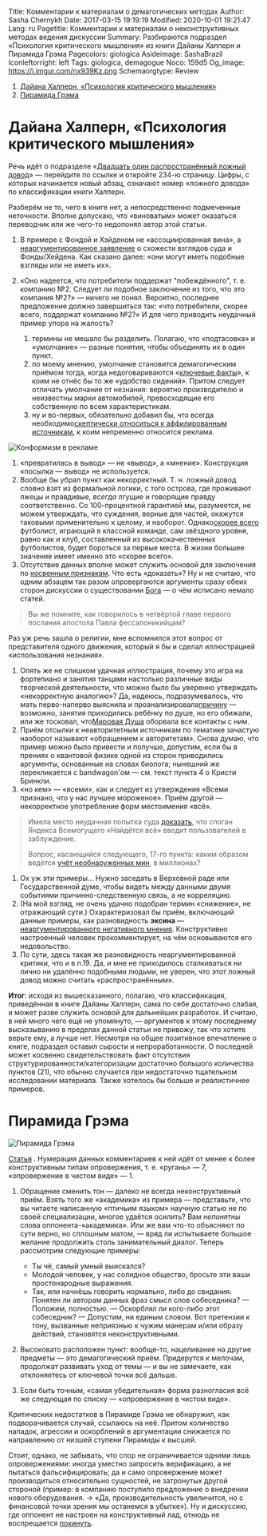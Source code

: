 Title: Комментарии к материалам о демагогических методах
Author: Sasha Chernykh
Date: 2017-03-15 19:19:19
Modified: 2020-10-01 19:21:47
Lang: ru
Pagetitle: Комментарии к материалам о неконструктивных методах ведения дискуссии
Summary: Разбираются подраздел «Психология критического мышления» из книги Дайаны Халперн и Пирамида Грэма
Pagecolors: giologica
Asideimage: SashaBrazil
Iconleftorright: left
Tags: giologica, demagogue
Noco: 159d5
Og_image: https://i.imgur.com/nx939Kz.png
Schemaorgtype: Review

<!-- MarkdownTOC -->

1. [Дайана Халперн, «Психология критического мышления»](#Дайана-Халперн-«Психология-критического-мышления»)
1. [Пирамида Грэма](#Пирамида-Грэма)

<!-- /MarkdownTOC -->

<a id="Дайана-Халперн-«Психология-критического-мышления»"></a>
# Дайана Халперн, «Психология критического мышления»

Речь идёт о подразделе «[Двадцать один распространённый ложный довод](https://docs.zoho.com/file/9ustl0ebab1b5e94745b6a5cc656051b3e8d0)» — перейдите по ссылке и откройте 234-ю страницу. Цифры, с которых начинается новый абзац, означают номер «ложного довода» по классификации книги Халперн.

Разберём не то, чего в книге нет, а непосредственно подмеченные неточности. Вполне допускаю, что «виноватым» может оказаться переводчик или же чего-то недопонял автор этой статьи.

1. В примере с Фондой и Хэйденом не «ассоциированная вина», а <u>неаргументированное заявление</u> о схожести взглядов суда и Фонды/Хейдена. Как сказано далее: «они могут иметь подобные взгляды или не иметь их».
1. «Оно надеется, что потребители поддержат "побеждённого", т. е. компанию №2. Следует ли подобное заключение из того, что это компания №2?» — ничего не понял. Вероятно, последнее предложение должно завершиться так: «что потребители, скорее всего, поддержат компанию №2?» И для чего приводить неудачный пример упора на жалость?

	1. термины не мешало бы разделить. Полагаю, что «подтасовка» и «умолчание» — разные понятия, чтобы объединять их в один пункт.
	1. по моему мнению, умолчание становится демагогическим приёмом тогда, когда недоговариваются «[ключевые факты](http://www.e-reading.club/chapter.php/1019719/2/Bogatyrev_-_Demagogicheskie_shablony_Osnovy_Polemiki_s_demagogami.html)», к коим не отнёс бы то же «удобство сидений». Притом следует отличать умолчание от незнания: вероятно производителю и неизвестны марки автомобилей, превосходящие его собственную по всем характеристикам.
	1. ну и во-первых, обязательно добавил бы, что всегда необходимо<u>скептически относиться к аффилированным источникам</u>, к коим непременно относится реклама.

![Конформизм в рекламе](https://i.imgur.com/nx939Kz.png)

1. «превратилась в вывод» — не «вывод», а «мнение». Конструкция «посылка — вывод» не используется.
1. Вообще бы убрал пункт как некорректный. Т. н. ложный довод словно взят из формальной логики, с того острова, где проживают лжецы и правдивые, *всегда* лгущие и говорящие правду соответственно. Со 100-процентной гарантией мы, разумеется, не можем утверждать, что суждения, верные для частей, окажутся таковыми применительно к целому, и наоборот. Однако<u>скорее всего</u> футболист, играющий в классной команде, сам звёздного уровня, равно как и клуб, составленный из высококачественных футболистов, будет бороться за первые места. В жизни большее значение имеет именно это «скорее всего».
1. Отсутствие данных вполне может служить основой для заключения по <u>косвенным признакам</u>. Что есть «доказать»? Ну и не считаю, что одним абзацем так разом опровергаются аргументы сразу обеих сторон дискуссии о существовании [Бога](https://vk.com/hair_in_the_wind) — о чём исписано немало статей.

> Вы же помните, как говорилось в четвёртой главе первого послания апостола Павла фессалоникийцам?

Раз уж речь зашла о религии, мне вспомнился этот вопрос от представителя одного движения, который я бы и сделал иллюстрацией «использования незнания».

1. Опять же не слишком удачная иллюстрация, почему это игра на фортепиано и занятия танцами настолько различные виды творческой деятельности, что можно было бы уверенно утверждать «некорректную аналогию»? Да, надеюсь, подразумевалось, что мать перво-наперво выяснила и проанализировала<u>причину</u> — возможно, занятия приходились ребёнку по душе, но его обижали, или же тосковал, что[Мировая Душа](http://people.novsu.ru/profiles/html/profileView.do?userid=s167163&lang=ru) оборвала все контакты с ним.
1. Приём отсылки к неавторитетным источникам по тематике зачастую наоборот называют «обращением к авторитетам». Снова думаю, что пример можно было привести и получше, допустим, если бы в прениях о квантовой физике одной из сторон приводились аргументы, основанные на словах биолога; нынешний же перекликается с bandwagon'ом — см. текст пункта 4 о Кристи Бринкли.
1. «но кем» — «всеми», как и следует из утверждения «Всеми признано, что у нас лучшее мороженое». Приём другой — некорректное употребление форм местоимения «всё».

> Имела место неудачная попытка суда [доказать](http://www.vedomosti.ru/technology/articles/2012/09/07/novyj_dvigatel_torgovli), что слоган Яндекса Всемогущего «Найдётся всё» вводит пользователей в заблуждение.
>
> Вопрос, касающийся следующего, 17-го пункта: каким образом ведётся [учёт необнаруженных мин](http://svr.gov.ru/material/3-1.htm), в миллионах?

1. Ох уж эти примеры… Нужно заседать в Верховной раде или Государственной думе, чтобы видеть между данными двумя событиями причинно-следственную связь, а не корреляцию.
1. (На мой взгляд, не очень удачно подобран термин «снижение», не отражающий сути.) Охарактеризовал бы приём, включающий данные примеры, как разновидность **эксина** —<u>неаргументированного негативного мнения</u>. Конструктивно настроенный человек прокомментирует, на чём основываются его недовольство.
1. По сути, здесь такая же разновидность неаргументированной критики, что и в п.19. Да, и мне не приходилось сталкиваться ни лично ни удалённо подобными людьми, не уверен, что этот ложный довод можно считать «распространённым».

**Итог**: исходя из вышесказанного, полагаю, что классификация, приведённая в книге Дайаны Халперн, сама по себе достаточно слабая, и может разве служить основой для дальнейших разработок. И считаю, в ней много чего ещё не упомянуто, — аргументов к этому последнему высказыванию в пределах данной статьи не привожу, так что хотите верьте ему, а лучше нет. Несмотря на общее позитивное впечатление о книге, подраздел оставил сырости и непроработанности. О последней может косвенно свидетельствовать факт отсутствия структурированности/категоризации достаточно большого количества пунктов (21), что обычно случается при недостаточно тщательном исследовании материала. Также хотелось бы больше и реалистичнее примеров.

<a id="Пирамида-Грэма"></a>
# Пирамида Грэма

![Пирамида Грэма](https://i.imgur.com/nx939Kz.png)

[Статья](http://web.archive.org/web/20150615162941/http://www.xpomo.com/ruskolan/tolpa/piramida.htm) . Нумерация данных комментариев к ней идёт от менее к более конструктивным типам опровержения, т. е. «ругань» — 7, «опровержение в чистом виде» — 1.

1. Обращение сменить тон — далеко не всегда неконструктивный приём. Взять того же «академика» из примера — представьте, что вы читаете написанную «птичьим языком» научную статью не по своей специализации, многое удаётся осилить? Вам *непонятны* слова оппонента-«академика». Или же вам что-то объясняют по сути верно, но сплошным матом, — вряд ли испытываете большое желание продолжить столь занимательный диалог. Теперь рассмотрим следующие примеры:

	+ Ты чё, самый умный выискался?
	+ Молодой человек, у нас солидное общество, бросьте эти ваши простонародные выражения.
	+ Так, или начнёшь говорить нормально, либо до свидания.
	Понятен ли авторам данных фраз смысл слов собеседника? — Положим, полностью. — Оскорблял ли кого-либо этот собеседник? — Допустим, ни единым словом. Вот претензии к тону, вызванные неприязнью к чужим манерам и/или образу действий, становятся неконструктивными.

1. Высоковато расположен пункт: вообще-то, нацеливание на другие предметы — это демагогический приём. Придерутся к мелочам, продолжат развивать уход от темы — и вы не замечаете, как отклоняетесь от ключевой точки всё дальше.
1. Если быть точным, «самая убедительная» форма разногласия всё же следующая по списку — «опровержение в чистом виде».

Критических недостатков в Пирамиде Грэма не обнаружил, как подворачивается случай, ссылаюсь на неё. Притом количество нападок, агрессии и оскорблений в аргументации снижается по направлению от низшей ступени Пирамиды к высшей.

Стоит, однако, не забывать, что спор не ограничивается одними лишь опровержениями: иногда уместно запросить верификацию, а не пытаться фальсифицировать; да и само опровержение может производиться относительно сущностей, не затронутых другой стороной (пример: в компанию поступило предложение о внедрении нового оборудования. → «Да, производительность увеличится, но с финансовой точки зрения мы останемся в убытке»). Ну и дискуссию, где оппонент не настроен на конструктивный лад, отнюдь не воспрещается [покинуть](Nas-Izu).
